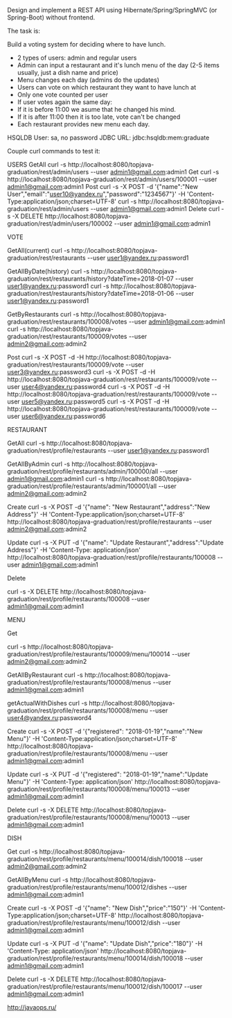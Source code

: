 Design and implement a REST API using Hibernate/Spring/SpringMVC (or Spring-Boot) without frontend.

The task is:

Build a voting system for deciding where to have lunch.

- 2 types of users: admin and regular users
- Admin can input a restaurant and it's lunch menu of the day (2-5 items usually, just a dish name and price)
- Menu changes each day (admins do the updates)
- Users can vote on which restaurant they want to have lunch at
- Only one vote counted per user
- If user votes again the same day:
- If it is before 11:00 we asume that he changed his mind.
- If it is after 11:00 then it is too late, vote can't be changed
- Each restaurant provides new menu each day.

HSQLDB
User: sa, no password
JDBC URL: jdbc:hsqldb:mem:graduate

Couple curl commands to test it:

USERS
GetAll
curl -s http://localhost:8080/topjava-graduation/rest/admin/users --user admin1@gmail.com:admin1
Get
curl -s http://localhost:8080/topjava-graduation/rest/admin/users/100001 --user admin1@gmail.com:admin1
Post
curl -s -X POST -d '{"name":"New User","email":"user10@yandex.ru","password":"1234567"}' -H 'Content-Type:application/json;charset=UTF-8' curl -s http://localhost:8080/topjava-graduation/rest/admin/users --user admin1@gmail.com:admin1
Delete
curl -s -X DELETE http://localhost:8080/topjava-graduation/rest/admin/users/100002 --user admin1@gmail.com:admin1

VOTE

GetAll(current)
curl -s http://localhost:8080/topjava-graduation/rest/restaurants --user user1@yandex.ru:password1

GetAllByDate(history)
curl -s http://localhost:8080/topjava-graduation/rest/restaurants/history?dateTime=2018-01-07 --user user1@yandex.ru:password1
curl -s http://localhost:8080/topjava-graduation/rest/restaurants/history?dateTime=2018-01-06 --user user1@yandex.ru:password1

GetByRestaurants
curl -s http://localhost:8080/topjava-graduation/rest/restaurants/100008/votes --user admin1@gmail.com:admin1
curl -s http://localhost:8080/topjava-graduation/rest/restaurants/100009/votes --user admin2@gmail.com:admin2

Post
curl -s -X POST -d -H http://localhost:8080/topjava-graduation/rest/restaurants/100009/vote --user user3@yandex.ru:password3
curl -s -X POST -d -H http://localhost:8080/topjava-graduation/rest/restaurants/100009/vote --user user4@yandex.ru:password4
curl -s -X POST -d -H http://localhost:8080/topjava-graduation/rest/restaurants/100009/vote --user user5@yandex.ru:password5
curl -s -X POST -d -H http://localhost:8080/topjava-graduation/rest/restaurants/100009/vote --user user6@yandex.ru:password6

RESTAURANT

GetAll
curl -s http://localhost:8080/topjava-graduation/rest/profile/restaurants --user user1@yandex.ru:password1

GetAllByAdmin
curl -s http://localhost:8080/topjava-graduation/rest/profile/restaurants/admin/100000/all --user admin1@gmail.com:admin1
curl -s http://localhost:8080/topjava-graduation/rest/profile/restaurants/admin/100001/all --user admin2@gmail.com:admin2

Create
curl -s -X POST -d '{"name": "New Restaurant","address":"New Address"}' -H 'Content-Type:application/json;charset=UTF-8' http://localhost:8080/topjava-graduation/rest/profile/restaurants --user admin2@gmail.com:admin2

Update
curl -s -X PUT -d '{"name": "Update Restaurant","address":"Update Address"}' -H 'Content-Type: application/json'  http://localhost:8080/topjava-graduation/rest/profile/restaurants/100008 --user admin1@gmail.com:admin1

Delete

curl -s -X DELETE http://localhost:8080/topjava-graduation/rest/profile/restaurants/100008 --user admin1@gmail.com:admin1

MENU

Get

curl -s http://localhost:8080/topjava-graduation/rest/profile/restaurants/100009/menu/100014 --user admin2@gmail.com:admin2

GetAllByRestaurant
curl -s http://localhost:8080/topjava-graduation/rest/profile/restaurants/100008/menus --user admin1@gmail.com:admin1

getActualWithDishes
curl -s http://localhost:8080/topjava-graduation/rest/profile/restaurants/100008/menu --user user4@yandex.ru:password4

Create
curl -s -X POST -d '{"registered": "2018-01-19","name":"New Menu"}' -H 'Content-Type:application/json;charset=UTF-8' http://localhost:8080/topjava-graduation/rest/profile/restaurants/100008/menu --user admin1@gmail.com:admin1

Update
curl -s -X PUT -d '{"registered": "2018-01-19","name":"Update Menu"}' -H 'Content-Type: application/json'  http://localhost:8080/topjava-graduation/rest/profile/restaurants/100008/menu/100013 --user admin1@gmail.com:admin1

Delete
curl -s -X DELETE http://localhost:8080/topjava-graduation/rest/profile/restaurants/100008/menu/100013 --user admin1@gmail.com:admin1

DISH

Get
curl -s http://localhost:8080/topjava-graduation/rest/profile/restaurants/menu/100014/dish/100018 --user admin2@gmail.com:admin2

GetAllByMenu
curl -s http://localhost:8080/topjava-graduation/rest/profile/restaurants/menu/100012/dishes --user admin1@gmail.com:admin1

Create
curl -s -X POST -d '{"name": "New Dish","price":"150"}' -H 'Content-Type:application/json;charset=UTF-8' http://localhost:8080/topjava-graduation/rest/profile/restaurants/menu/100012/dish --user admin1@gmail.com:admin1

Update
curl -s -X PUT -d '{"name": "Update Dish","price":"180"}' -H 'Content-Type: application/json'  http://localhost:8080/topjava-graduation/rest/profile/restaurants/menu/100014/dish/100018 --user admin1@gmail.com:admin1

Delete
curl -s -X DELETE http://localhost:8080/topjava-graduation/rest/profile/restaurants/menu/100012/dish/100017 --user admin1@gmail.com:admin1

http://javaops.ru/